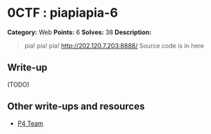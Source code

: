 # 0CTF : piapiapia-6

**Category:** Web
**Points:** 6
**Solves:** 38
**Description:**

> pia! pia! pia! <http://202.120.7.203:8888/> Source code is in here


## Write-up

(TODO)

## Other write-ups and resources

* [P4 Team](https://github.com/p4-team/ctf/tree/master/2016-03-12-0ctf/piapiapia)
